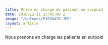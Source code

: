 ```yaml
---
title: Prise en charge du patient en surpoid
date: 2016-12-11 15:05:00 Z
image: "/uploads/P1030470.JPG"
layout: article
---
```


Nous prenons en charge les patients en surpoid 